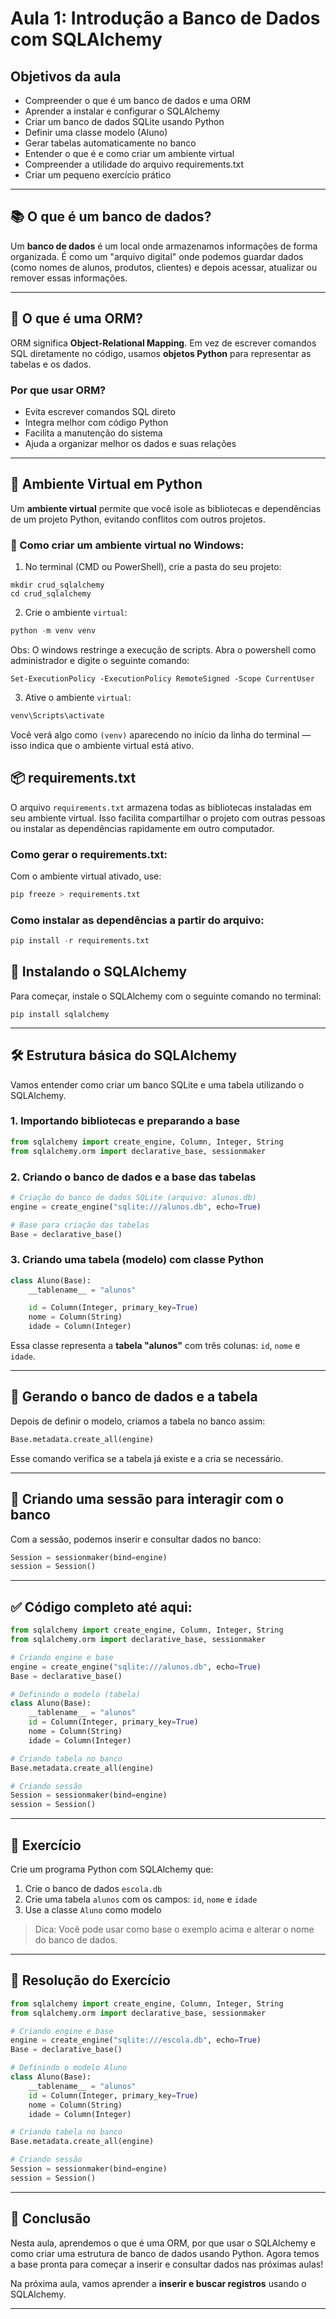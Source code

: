 # Aula 1: Introdução a Banco de Dados com SQLAlchemy

## Objetivos da aula
- Compreender o que é um banco de dados e uma ORM
- Aprender a instalar e configurar o SQLAlchemy
- Criar um banco de dados SQLite usando Python
- Definir uma classe modelo (Aluno)
- Gerar tabelas automaticamente no banco
- Entender o que é e como criar um ambiente virtual
- Compreender a utilidade do arquivo requirements.txt
- Criar um pequeno exercício prático

---

## 📚 O que é um banco de dados?

Um **banco de dados** é um local onde armazenamos informações de forma organizada. É como um "arquivo digital" onde podemos guardar dados (como nomes de alunos, produtos, clientes) e depois acessar, atualizar ou remover essas informações.

---

## 🧠 O que é uma ORM?

ORM significa **Object-Relational Mapping**. Em vez de escrever comandos SQL diretamente no código, usamos **objetos Python** para representar as tabelas e os dados.

### Por que usar ORM?

- Evita escrever comandos SQL direto
- Integra melhor com código Python
- Facilita a manutenção do sistema
- Ajuda a organizar melhor os dados e suas relações

---

## 🧪 Ambiente Virtual em Python

Um **ambiente virtual** permite que você isole as bibliotecas e dependências de um projeto Python, evitando conflitos com outros projetos.

### 🔨 Como criar um ambiente virtual no Windows:

1. No terminal (CMD ou PowerShell), crie a pasta do seu projeto:
```shell
mkdir crud_sqlalchemy
cd crud_sqlalchemy
```

2. Crie o ambiente `virtual`:
```python
python -m venv venv
```
Obs: O windows restringe a execução de scripts. Abra o powershell como administrador e digite o seguinte comando:
```shell
Set-ExecutionPolicy -ExecutionPolicy RemoteSigned -Scope CurrentUser
```
3. Ative o ambiente `virtual`:
```python
venv\Scripts\activate
```
Você verá algo como `(venv)` aparecendo no início da linha do terminal — isso indica que o ambiente virtual está ativo.

## 📦 requirements.txt

O arquivo `requirements.txt` armazena todas as bibliotecas instaladas em seu ambiente virtual. Isso facilita compartilhar o projeto com outras pessoas ou instalar as dependências rapidamente em outro computador.

### Como gerar o requirements.txt:

Com o ambiente virtual ativado, use:
```python
pip freeze > requirements.txt
```

### Como instalar as dependências a partir do arquivo:
```python
pip install -r requirements.txt
```



## 🔧 Instalando o SQLAlchemy

Para começar, instale o SQLAlchemy com o seguinte comando no terminal:

```
pip install sqlalchemy
```

---

## 🛠️ Estrutura básica do SQLAlchemy

Vamos entender como criar um banco SQLite e uma tabela utilizando o SQLAlchemy.

### 1. Importando bibliotecas e preparando a base

```python
from sqlalchemy import create_engine, Column, Integer, String
from sqlalchemy.orm import declarative_base, sessionmaker
```

### 2. Criando o banco de dados e a base das tabelas

```python
# Criação do banco de dados SQLite (arquivo: alunos.db)
engine = create_engine("sqlite:///alunos.db", echo=True)

# Base para criação das tabelas
Base = declarative_base()
```

### 3. Criando uma tabela (modelo) com classe Python

```python
class Aluno(Base):
    __tablename__ = "alunos"

    id = Column(Integer, primary_key=True)
    nome = Column(String)
    idade = Column(Integer)
```

Essa classe representa a **tabela "alunos"** com três colunas: `id`, `nome` e `idade`.

---

## 💾 Gerando o banco de dados e a tabela

Depois de definir o modelo, criamos a tabela no banco assim:

```python
Base.metadata.create_all(engine)
```

Esse comando verifica se a tabela já existe e a cria se necessário.

---

## 🔄 Criando uma sessão para interagir com o banco

Com a sessão, podemos inserir e consultar dados no banco:

```python
Session = sessionmaker(bind=engine)
session = Session()
```

---

## ✅ Código completo até aqui:

```python
from sqlalchemy import create_engine, Column, Integer, String
from sqlalchemy.orm import declarative_base, sessionmaker

# Criando engine e base
engine = create_engine("sqlite:///alunos.db", echo=True)
Base = declarative_base()

# Definindo o modelo (tabela)
class Aluno(Base):
    __tablename__ = "alunos"
    id = Column(Integer, primary_key=True)
    nome = Column(String)
    idade = Column(Integer)

# Criando tabela no banco
Base.metadata.create_all(engine)

# Criando sessão
Session = sessionmaker(bind=engine)
session = Session()
```

---

## 🧪 Exercício

Crie um programa Python com SQLAlchemy que:

1. Crie o banco de dados `escola.db`
2. Crie uma tabela `alunos` com os campos: `id`, `nome` e `idade`
3. Use a classe `Aluno` como modelo

> Dica: Você pode usar como base o exemplo acima e alterar o nome do banco de dados.

---

## 📘 Resolução do Exercício

```python
from sqlalchemy import create_engine, Column, Integer, String
from sqlalchemy.orm import declarative_base, sessionmaker

# Criando engine e base
engine = create_engine("sqlite:///escola.db", echo=True)
Base = declarative_base()

# Definindo o modelo Aluno
class Aluno(Base):
    __tablename__ = "alunos"
    id = Column(Integer, primary_key=True)
    nome = Column(String)
    idade = Column(Integer)

# Criando tabela no banco
Base.metadata.create_all(engine)

# Criando sessão
Session = sessionmaker(bind=engine)
session = Session()
```

---

## 📝 Conclusão

Nesta aula, aprendemos o que é uma ORM, por que usar o SQLAlchemy e como criar uma estrutura de banco de dados usando Python. Agora temos a base pronta para começar a inserir e consultar dados nas próximas aulas!

Na próxima aula, vamos aprender a **inserir e buscar registros** usando o SQLAlchemy.

---
